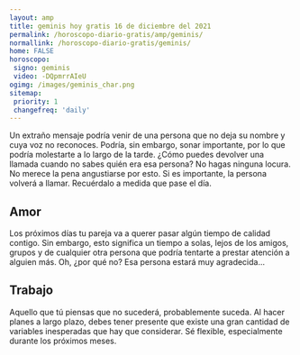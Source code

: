 ```yaml
---
layout: amp
title: geminis hoy gratis 16 de diciembre del 2021 
permalink: /horoscopo-diario-gratis/amp/geminis/
normallink: /horoscopo-diario-gratis/geminis/
home: FALSE
horoscopo:
 signo: geminis
 video: -DQpmrrAIeU
ogimg: /images/geminis_char.png
sitemap:
 priority: 1
 changefreq: 'daily'
---
```



Un extraño mensaje podría venir de una persona que no deja su nombre y cuya voz no reconoces. Podría, sin embargo, sonar importante, por lo que podría molestarte a lo largo de la tarde. ¿Cómo puedes devolver una llamada cuando no sabes quién era esa persona? No hagas ninguna locura. No merece la pena angustiarse por esto. Si es importante, la persona volverá a llamar. Recuérdalo a medida que pase el día.

## Amor

Los próximos días tu pareja va a querer pasar algún tiempo de calidad contigo. Sin embargo, esto significa un tiempo a solas, lejos de los amigos, grupos y de cualquier otra persona que podría tentarte a prestar atención a alguien más. Oh, ¿por qué no? Esa persona estará muy agradecida...

## Trabajo

Aquello que tú piensas que no sucederá, probablemente suceda. Al hacer planes a largo plazo, debes tener presente que existe una gran cantidad de variables inesperadas que hay que considerar. Sé flexible, especialmente durante los próximos meses.